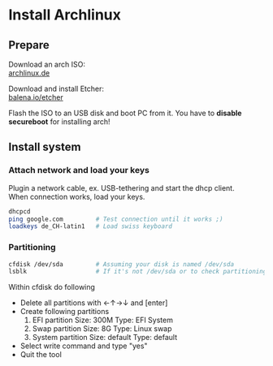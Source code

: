 # Install Archlinux

## Prepare
Download an arch ISO:\
[archlinux.de](https://www.archlinux.de/download)

Download and install Etcher:\
[balena.io/etcher](https://www.balena.io/etcher/)

Flash the ISO to an USB disk and boot PC from it.
You have to **disable secureboot** for installing arch!

## Install system
### Attach network and load your keys
Plugin a network cable, ex. USB-tethering and start the dhcp client.\
When connection works, load your keys.
```sh
dhcpcd
ping google.com         # Test connection until it works ;)
loadkeys de_CH-latin1   # Load swiss keyboard
```

### Partitioning
```sh
cfdisk /dev/sda         # Assuming your disk is named /dev/sda
lsblk                   # If it's not /dev/sda or to check partitioning
```
Within cfdisk do following
- Delete all partitions with ←↑→↓ and \[enter\]
- Create following partitions
  1. EFI partition
    Size: 300M
    Type: EFI System
  2. Swap partition
    Size: 8G
    Type: Linux swap
  3. System partition
    Size: default
    Type: default
- Select write command and type "yes"
- Quit the tool